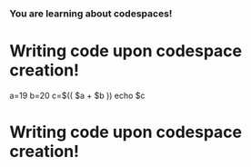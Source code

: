 ### You are learning about codespaces!
# Writing code upon codespace creation!
a=19
b=20
c=$(( $a + $b ))
echo $c

# Writing code upon codespace creation!
